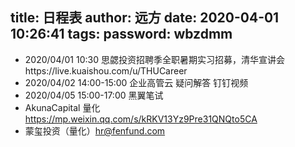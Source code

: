 title: 日程表
author: 远方
date: 2020-04-01 10:26:41
tags:
password: wbzdmm
---
- 2020/04/01 10:30 思勰投资招聘季全职暑期实习招募，清华宣讲会https://live.kuaishou.com/u/THUCareer
- 2020/04/02 14:00-15:00 企业高管云 疑问解答 钉钉视频
- 2020/04/05 15:00-17:00 黑翼笔试
- AkunaCapital 量化 https://mp.weixin.qq.com/s/kRKV13Yz9Pre31QNQto5CA
- 蒙玺投资（量化）hr@fenfund.com 